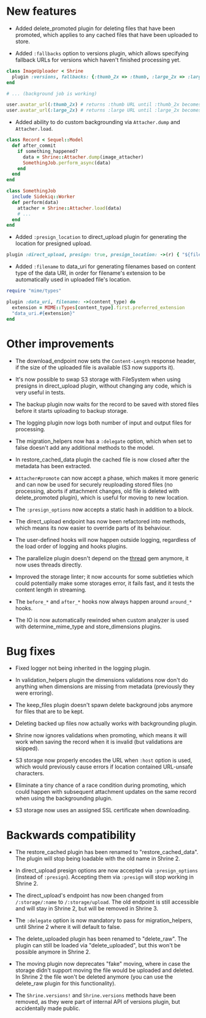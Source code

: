 New features
============

* Added delete_promoted plugin for deleting files that have been promoted, which
  applies to any cached files that have been uploaded to store.

* Added `:fallbacks` option to versions plugin, which allows specifying
  fallback URLs for versions which haven't finished processing yet.

```rb
class ImageUploader < Shrine
  plugin :versions, fallbacks: {:thumb_2x => :thumb, :large_2x => :large}
end
```
```rb
# ... (background job is working)

user.avatar_url(:thumb_2x) # returns :thumb URL until :thumb_2x becomes available
user.avatar_url(:large_2x) # returns :large URL until :large_2x becomes available
```

* Added ability to do custom backgrounding via `Attacher.dump` and
  `Attacher.load`.

```rb
class Record < Sequel::Model
  def after_commit
    if something_happened?
      data = Shrine::Attacher.dump(image_attacher)
      SomethingJob.perform_async(data)
    end
  end
end
```
```rb
class SomethingJob
  include Sidekiq::Worker
  def perform(data)
    attacher = Shrine::Attacher.load(data)
    # ...
  end
end
```

* Added `:presign_location` to direct_upload plugin for generating the location
  for presigned upload.

```rb
plugin :direct_upload, presign: true, presign_location: ->(r) { "${filename}" }
```

* Added `:filename` to data_uri for generating filenames based on content type
  of the data URI, in order for filename's extension to be automatically used
  in uploaded file's location.

```rb
require "mime/types"

plugin :data_uri, filename: ->(content_type) do
  extension = MIME::Types[content_type].first.preferred_extension
  "data_uri.#{extension}"
end
```

Other improvements
==================

* The download_endpoint now sets the `Content-Length` response header, if the
  size of the uploaded file is available (S3 now supports it).

* It's now possible to swap S3 storage with FileSystem when using presigns in
  direct_upload plugin, without changing any code, which is very useful in
  tests.

* The backup plugin now waits for the record to be saved with stored files
  before it starts uploading to backup storage.

* The logging plugin now logs both number of input and output files for
  processing.

* The migration_helpers now has a `:delegate` option, which when set to false
  doesn't add any additional methods to the model.

* In restore_cached_data plugin the cached file is now closed after the
  metadata has been extracted.

* `Attacher#promote` can now accept a phase, which makes it more generic and
  can now be used for securely reuploading stored files (no processing, aborts
  if attachment changes, old file is deleted with delete_promoted plugin),
  which is useful for moving to new location.

* The `:presign_options` now accepts a static hash in addition to a block.

* The direct_upload endpoint has now been refactored into methods, which means
  its now easier to override parts of its behaviour.

* The user-defined hooks will now happen outside logging, regardless of the
  load order of logging and hooks plugins.

* The parallelize plugin doesn't depend on the [thread] gem anymore, it now
  uses threads directly.

* Improved the storage linter; it now accounts for some subtleties which could
  potentially make some storages error, it fails fast, and it tests the content
  length in streaming.

* The `before_*` and `after_*` hooks now always happen around `around_*` hooks.

* The IO is now automatically rewinded when custom analyzer is used with
  determine_mime_type and store_dimensions plugins.

Bug fixes
=========

* Fixed logger not being inherited in the logging plugin.

* In validation_helpers plugin the dimensions validations now don't do anything
  when dimensions are missing from metadata (previously they were erroring).

* The keep_files plugin doesn't spawn delete background jobs anymore for files
  that are to be kept.

* Deleting backed up files now actually works with backgrounding plugin.

* Shrine now ignores validations when promoting, which means it will work when
  saving the record when it is invalid (but validations are skipped).

* S3 storage now properly encodes the URL when `:host` option is used, which
  would previously cause errors if location contained URL-unsafe characters.

* Eliminate a tiny chance of a race condition during promoting, which could
  happen with subsequent attachment updates on the same record when using the
  backgrounding plugin.

* S3 storage now uses an assigned SSL certificate when downloading.

Backwards compatibility
=======================

* The restore_cached plugin has been renamed to "restore_cached_data". The
  plugin will stop being loadable with the old name in Shrine 2.

* In direct_upload presign options are now accepted via `:presign_options`
  (instead of `:presign`). Accepting them via `:presign` will stop working in
  Shrine 2.

* The direct_upload's endpoint has now been changed from `/:storage/:name` to
  `/:storage/upload`. The old endpoint is still accessible and will stay in
  Shrine 2, but will be removed in Shrine 3.

* The `:delegate` option is now mandatory to pass for migration_helpers,
  until Shrine 2 where it will default to false.

* The delete_uploaded plugin has been renamed to "delete_raw". The plugin can
  still be loaded via "delete_uploaded", but this won't be possible anymore in
  Shrine 2.

* The moving plugin now deprecates "fake" moving, where in case the storage
  didn't support moving the file would be uploaded and deleted. In Shrine 2
  the file won't be deleted anymore (you can use the delete_raw plugin for
  this functionality).

* The `Shrine.versions!` and `Shrine.versions` methods have been removed, as
  they were part of internal API of versions plugin, but accidentally made
  public.

[thread]: https://github.com/meh/ruby-thread
